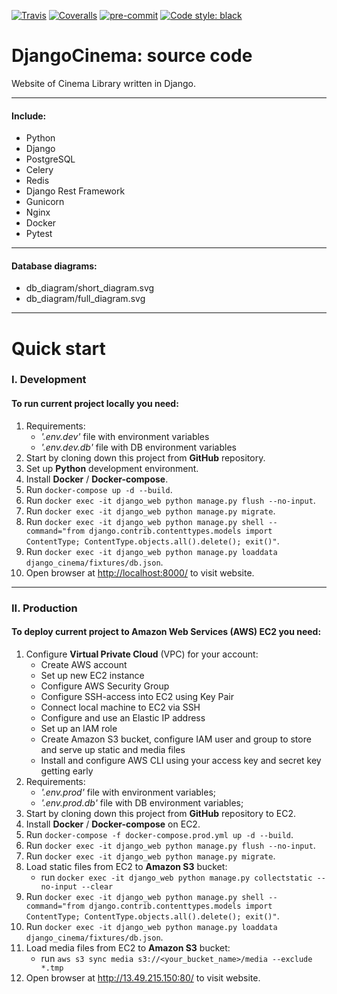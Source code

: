 [![Travis][build-badge]][build]
[![Coveralls][coveralls-badge]][coveralls]
[![pre-commit](https://img.shields.io/badge/pre--commit-enabled-brightgreen?logo=pre-commit&logoColor=white)](https://github.com/pre-commit/pre-commit)
[![Code style: black](https://img.shields.io/badge/code%20style-black-000000.svg)](https://github.com/psf/black)

[build-badge]: https://img.shields.io/travis/YuriiBorovenskyi/django-cinema/master.png?style=flat-square
[build]: https://travis-ci.org/YuriiBorovenskyi/django-cinema
[coveralls-badge]: https://img.shields.io/coveralls/YuriiBorovenskyi/django-cinema/master.png?style=flat-square
[coveralls]: https://coveralls.io/github/YuriiBorovenskyi/django-cinema
# DjangoCinema: source code
Website of Cinema Library written in Django.
***
#### Include:

- Python
- Django
- PostgreSQL
- Celery
- Redis
- Django Rest Framework
- Gunicorn
- Nginx
- Docker
- Pytest
***
#### Database diagrams:

- db_diagram/short_diagram.svg
- db_diagram/full_diagram.svg
***
# Quick start
### I. Development
#### To run current project locally you need:

1. Requirements:
    - *'.env.dev'* file with environment variables
    - *'.env.dev.db'* file with DB environment variables
2. Start by cloning down this project from **GitHub** repository.
3. Set up **Python** development environment.
4. Install **Docker** / **Docker-compose**.
5. Run `docker-compose up -d --build`.
6. Run `docker exec -it django_web python manage.py flush --no-input`.
7. Run `docker exec -it django_web python manage.py migrate`.
8. Run `docker exec -it django_web python manage.py shell --command="from django.contrib.contenttypes.models import ContentType; ContentType.objects.all().delete(); exit()"`.
9. Run `docker exec -it django_web python manage.py loaddata django_cinema/fixtures/db.json`.
10. Open browser at <http://localhost:8000/> to visit website.

***
### II. Production
#### To deploy current project to Amazon Web Services (AWS) EC2 you need:

1. Configure **Virtual Private Cloud** (VPC) for your account:
    - Create AWS account
    - Set up new EC2 instance
    - Configure AWS Security Group
    - Configure SSH-access into EC2 using Key Pair
    - Connect local machine to EC2 via SSH
    - Configure and use an Elastic IP address
    - Set up an IAM role
    - Create Amazon S3 bucket, configure IAM user and group to store and serve up static and media files
    - Install and configure AWS CLI using your access key and secret key getting early
2. Requirements:
    - *'.env.prod'* file with environment variables;
    - *'.env.prod.db'* file with DB environment variables;
3. Start by cloning down this project from **GitHub** repository to EC2.
4. Install **Docker** / **Docker-compose** on EC2.
5. Run `docker-compose -f docker-compose.prod.yml up -d --build`.
6. Run `docker exec -it django_web python manage.py flush --no-input`.
7. Run `docker exec -it django_web python manage.py migrate`.
8. Load static files from EC2 to **Amazon S3** bucket:
    - run `docker exec -it django_web python manage.py collectstatic --no-input --clear`
9. Run `docker exec -it django_web python manage.py shell --command="from django.contrib.contenttypes.models import ContentType; ContentType.objects.all().delete(); exit()"`.
10. Run `docker exec -it django_web python manage.py loaddata django_cinema/fixtures/db.json`.
11. Load media files from EC2 to **Amazon S3** bucket:
    - run `aws s3 sync media s3://<your_bucket_name>/media --exclude *.tmp`
12. Open browser at <http://13.49.215.150:80/> to visit website.
